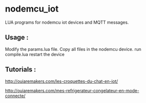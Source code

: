 # nodemcu_iot
LUA programs for nodemcu iot devices and MQTT messages.

Usage :
-------
Modify the params.lua file.
Copy all files in the nodemcu device.
run compile.lua
restart the device


Tutorials :
---------

http://ouiaremakers.com/les-croquettes-du-chat-en-iot/

http://ouiaremakers.com/mes-refrigerateur-congelateur-en-mode-connecte/
